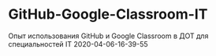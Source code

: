 # GitHub-Google-Classroom-IT
Опыт использования GitHub и Google Classroom в ДОТ для специальностей IT 2020-04-06-16-39-55
